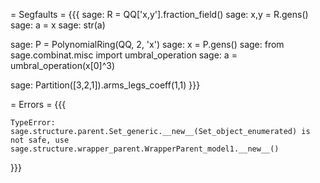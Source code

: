 = Segfaults = 
{{{
sage: R = QQ['x,y'].fraction_field()
sage: x,y = R.gens()
sage: a = x
sage: str(a)

sage: P = PolynomialRing(QQ, 2, 'x')
sage: x = P.gens()
sage: from sage.combinat.misc import umbral_operation
sage: a = umbral_operation(x[0]^3) 

sage: Partition([3,2,1]).arms_legs_coeff(1,1)
}}}

= Errors =
{{{

    TypeError: sage.structure.parent.Set_generic.__new__(Set_object_enumerated) is not safe, use sage.structure.wrapper_parent.WrapperParent_model1.__new__()

}}}
